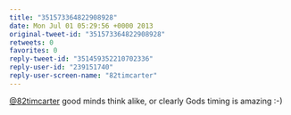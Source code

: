 ```yaml
---
title: "351573364822908928"
date: Mon Jul 01 05:29:56 +0000 2013
original-tweet-id: "351573364822908928"
retweets: 0
favorites: 0
reply-tweet-id: "351459352210702336"
reply-user-id: "239151740"
reply-user-screen-name: "82timcarter"
---
```

<a href="https://twitter.com/82timcarter">@82timcarter</a> good minds think alike, or clearly Gods timing is amazing :-)
